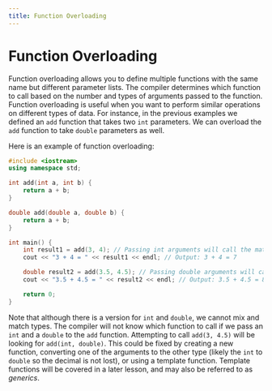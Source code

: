 ```yaml
---
title: Function Overloading
---
```


# Function Overloading

Function overloading allows you to define multiple functions with the same name but different parameter lists. The compiler determines which function to call based on the number and types of arguments passed to the function. Function overloading is useful when you want to perform similar operations on different types of data. For instance, in the previous examples we defined an `add` function that takes two `int` parameters. We can overload the `add` function to take `double` parameters as well.

Here is an example of function overloading:

```cpp
#include <iostream>
using namespace std;

int add(int a, int b) {
    return a + b;
}

double add(double a, double b) {
    return a + b;
}

int main() {
    int result1 = add(3, 4); // Passing int arguments will call the matching function add(int, int)
    cout << "3 + 4 = " << result1 << endl; // Output: 3 + 4 = 7

    double result2 = add(3.5, 4.5); // Passing double arguments will call the matching function add(double, double)
    cout << "3.5 + 4.5 = " << result2 << endl; // Output: 3.5 + 4.5 = 8.0

    return 0;
}
```

Note that although there is a version for `int` and `double`, we cannot mix and match types. The compiler will not know which function to call if we pass an `int` and a `double` to the `add` function. Attempting to call `add(3, 4.5)` will be looking for `add(int, double)`. This could be fixed by creating a new function, converting one of the arguments to the other type (likely the `int` to `double` so the decimal is not lost), or using a template function. Template functions will be covered in a later lesson, and may also be referred to as _generics_.
